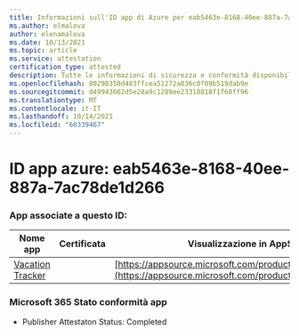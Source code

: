 ```yaml
---
title: Informazioni sull'ID app di Azure per eab5463e-8168-40ee-887a-7ac78de1d266
ms.author: elmalova
author: elenamalova
ms.date: 10/13/2021
ms.topic: article
ms.service: attestation
certification_type: attested
description: Tutte le informazioni di sicurezza e conformità disponibili per eab5463e-8168-40ee-887a-7ac78de1d266.
ms.openlocfilehash: 80298350d483ffcea51272a036c0f09b519dab9e
ms.sourcegitcommit: d49943662d5e28a9c1289ee23318818f1f68ff96
ms.translationtype: MT
ms.contentlocale: it-IT
ms.lasthandoff: 10/14/2021
ms.locfileid: "60339467"
---
```

# <a name="azure-app-id-eab5463e-8168-40ee-887a-7ac78de1d266"></a>ID app azure: eab5463e-8168-40ee-887a-7ac78de1d266


### <a name="apps-associated-with-this-id"></a>App associate a questo ID:
| **Nome app** | **Certificata** | **Visualizzazione in AppSource** |
|--------------|---------------|-----------------------|
| [Vacation Tracker](https://docs.microsoft.com/microsoft-365-app-certification/forward/WA200002167) |  | [https://appsource.microsoft.com/product/office/WA200002167](https://appsource.microsoft.com/product/office/WA200002167) |

### <a name="microsoft-365-app-compliance-status"></a>Microsoft 365 Stato conformità app
- Publisher Attestaton Status: Completed
